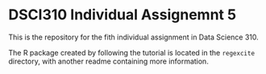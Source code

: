 # DSCI310 Individual Assignemnt 5
This is the repository for the fith individual assignment in Data Science 310. 

The R package created by following the tutorial is located in the `regexcite` directory, with another readme containing more information.
